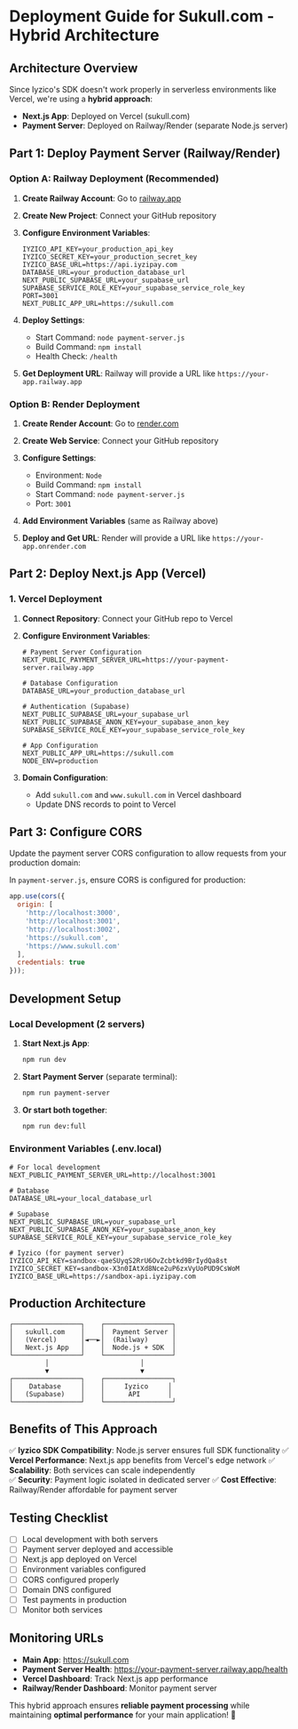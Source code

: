 # Deployment Guide for Sukull.com - Hybrid Architecture

## Architecture Overview

Since Iyzico's SDK doesn't work properly in serverless environments like Vercel, we're using a **hybrid approach**:

- **Next.js App**: Deployed on Vercel (sukull.com)
- **Payment Server**: Deployed on Railway/Render (separate Node.js server)

## Part 1: Deploy Payment Server (Railway/Render)

### Option A: Railway Deployment (Recommended)

1. **Create Railway Account**: Go to [railway.app](https://railway.app)

2. **Create New Project**: Connect your GitHub repository

3. **Configure Environment Variables**:
   ```
   IYZICO_API_KEY=your_production_api_key
   IYZICO_SECRET_KEY=your_production_secret_key
   IYZICO_BASE_URL=https://api.iyzipay.com
   DATABASE_URL=your_production_database_url
   NEXT_PUBLIC_SUPABASE_URL=your_supabase_url
   SUPABASE_SERVICE_ROLE_KEY=your_supabase_service_role_key
   PORT=3001
   NEXT_PUBLIC_APP_URL=https://sukull.com
   ```

4. **Deploy Settings**:
   - Start Command: `node payment-server.js`
   - Build Command: `npm install`
   - Health Check: `/health`

5. **Get Deployment URL**: Railway will provide a URL like `https://your-app.railway.app`

### Option B: Render Deployment

1. **Create Render Account**: Go to [render.com](https://render.com)

2. **Create Web Service**: Connect your GitHub repository

3. **Configure Settings**:
   - Environment: `Node`
   - Build Command: `npm install`
   - Start Command: `node payment-server.js`
   - Port: `3001`

4. **Add Environment Variables** (same as Railway above)

5. **Deploy and Get URL**: Render will provide a URL like `https://your-app.onrender.com`

## Part 2: Deploy Next.js App (Vercel)

### 1. Vercel Deployment

1. **Connect Repository**: Connect your GitHub repo to Vercel

2. **Configure Environment Variables**:
   ```
   # Payment Server Configuration
   NEXT_PUBLIC_PAYMENT_SERVER_URL=https://your-payment-server.railway.app
   
   # Database Configuration
   DATABASE_URL=your_production_database_url
   
   # Authentication (Supabase)
   NEXT_PUBLIC_SUPABASE_URL=your_supabase_url
   NEXT_PUBLIC_SUPABASE_ANON_KEY=your_supabase_anon_key
   SUPABASE_SERVICE_ROLE_KEY=your_supabase_service_role_key
   
   # App Configuration
   NEXT_PUBLIC_APP_URL=https://sukull.com
   NODE_ENV=production
   ```

3. **Domain Configuration**:
   - Add `sukull.com` and `www.sukull.com` in Vercel dashboard
   - Update DNS records to point to Vercel

## Part 3: Configure CORS

Update the payment server CORS configuration to allow requests from your production domain:

In `payment-server.js`, ensure CORS is configured for production:

```javascript
app.use(cors({
  origin: [
    'http://localhost:3000',
    'http://localhost:3001', 
    'http://localhost:3002',
    'https://sukull.com',
    'https://www.sukull.com'
  ],
  credentials: true
}));
```

## Development Setup

### Local Development (2 servers)

1. **Start Next.js App**:
   ```bash
   npm run dev
   ```

2. **Start Payment Server** (separate terminal):
   ```bash
   npm run payment-server
   ```

3. **Or start both together**:
   ```bash
   npm run dev:full
   ```

### Environment Variables (.env.local)

```
# For local development
NEXT_PUBLIC_PAYMENT_SERVER_URL=http://localhost:3001

# Database
DATABASE_URL=your_local_database_url

# Supabase
NEXT_PUBLIC_SUPABASE_URL=your_supabase_url
NEXT_PUBLIC_SUPABASE_ANON_KEY=your_supabase_anon_key
SUPABASE_SERVICE_ROLE_KEY=your_supabase_service_role_key

# Iyzico (for payment server)
IYZICO_API_KEY=sandbox-qaeSUyqS2RrU6OvZcbtkd9BrIydQa8st
IYZICO_SECRET_KEY=sandbox-X3n0IAtXd8Nce2uP6zxVyUoPUD9CsWoM
IYZICO_BASE_URL=https://sandbox-api.iyzipay.com
```

## Production Architecture

```
┌─────────────────┐    ┌─────────────────┐
│   sukull.com    │    │  Payment Server │
│   (Vercel)      │◄──►│  (Railway)      │
│   Next.js App   │    │  Node.js + SDK  │
└─────────────────┘    └─────────────────┘
         │                       │
         ▼                       ▼
┌─────────────────┐    ┌─────────────────┐
│    Database     │    │     Iyzico     │
│   (Supabase)    │    │      API       │
└─────────────────┘    └─────────────────┘
```

## Benefits of This Approach

✅ **Iyzico SDK Compatibility**: Node.js server ensures full SDK functionality
✅ **Vercel Performance**: Next.js app benefits from Vercel's edge network
✅ **Scalability**: Both services can scale independently  
✅ **Security**: Payment logic isolated in dedicated server
✅ **Cost Effective**: Railway/Render affordable for payment server

## Testing Checklist

- [ ] Local development with both servers
- [ ] Payment server deployed and accessible
- [ ] Next.js app deployed on Vercel
- [ ] Environment variables configured
- [ ] CORS configured properly
- [ ] Domain DNS configured
- [ ] Test payments in production
- [ ] Monitor both services

## Monitoring URLs

- **Main App**: https://sukull.com
- **Payment Server Health**: https://your-payment-server.railway.app/health
- **Vercel Dashboard**: Track Next.js app performance
- **Railway/Render Dashboard**: Monitor payment server

This hybrid approach ensures **reliable payment processing** while maintaining **optimal performance** for your main application! 🚀 